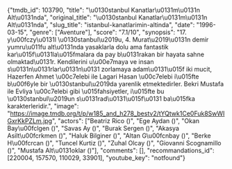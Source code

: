{"tmdb_id": 103790, "title": "\u0130stanbul Kanatlar\u0131m\u0131n Alt\u0131nda", "original_title": "\u0130stanbul Kanatlar\u0131m\u0131n Alt\u0131nda", "slug_title": "istanbul-kanatlarimin-altinda", "date": "1996-03-15", "genre": ["Aventure"], "score": "7.1/10", "synopsis": "17. y\u00fczy\u0131l \u0130stanbul\u2019u, 4. Murat\u2019\u0131n demir yumru\u011fu alt\u0131nda yasaklarla dolu ama fantastik kar\u015f\u0131la\u015fmalara da pay b\u0131rakan bir hayata sahne olmaktad\u0131r. Kendilerini u\u00e7maya ve insan s\u0131n\u0131rlar\u0131n\u0131 zorlamaya adam\u0131\u015f iki mucit, Hazerfen Ahmet \u00c7elebi ile Lagari Hasan \u00c7elebi i\u015fte b\u00f6yle bir \u0130stanbul\u2019da yarenlik etmektedirler. Bekri Mustafa ile Evliya \u00c7elebi gibi \u015fahsiyetler, i\u015fte bu \u0130stanbul\u2019un s\u0131rad\u0131\u015f\u0131 ba\u015fka karakterleridir.", "image": "https://image.tmdb.org/t/p/w185_and_h278_bestv2/tYQtwk1Ce0Fuk8SwWIGxrKkPZLm.jpg", "actors": ["Beatriz Rico ()", "Ege Aydan ()", "Okan Bay\u00fclgen ()", "Savas Ay ()", "Burak Sergen ()", "Akasya Asilt\u00fcrkmen ()", "Haluk Bilginer ()", "Altan G\u00fcnbay ()", "Berke H\u00fcrcan ()", "Tuncel Kurtiz ()", "Zuhal Olcay ()", "Giovanni Scognamillo ()", "Mustafa Alt\u0131oklar ()"], "comments": [], "recommandations_id": [220004, 157570, 110029, 33901], "youtube_key": "notfound"}